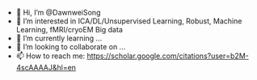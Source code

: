 - 👋 Hi, I’m @DawnweiSong
- 👀 I’m interested in ICA/DL/Unsupervised Learning, Robust, Machine Learning, fMRI/cryoEM Big data
- 🌱 I’m currently learning ...
- 💞️ I’m looking to collaborate on ...
- 📫 How to reach me: https://scholar.google.com/citations?user=b2M-4scAAAAJ&hl=en

<!---
DawnweiSong/DawnweiSong is a ✨ special ✨ repository because its `README.md` (this file) appears on your GitHub profile.
You can click the Preview link to take a look at your changes.
--->
